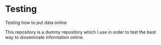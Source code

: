 # Testing
Testing how to put data online

This repository is a dummy repository which I use in order to test the best way to disseminate information online.
